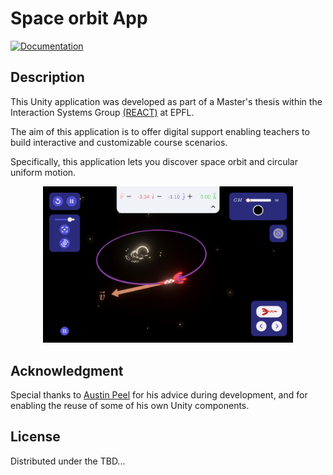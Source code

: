 # Space orbit App

[![Documentation](https://img.shields.io/badge/Unity-2022.3.9f1-informational)](/README.md)

## Description

This Unity application was developed as part of a Master's thesis within the Interaction Systems Group [(REACT)](https://www.epfl.ch/labs/react/) at EPFL.

The aim of this application is to offer digital support enabling teachers to build interactive and customizable course scenarios. 

Specifically, this application lets you discover space orbit and circular uniform motion.

<p align="center">
<img
  src="screenshot_sim.png"
  alt="Screenshot Unity Home Scene"
  width="400">
</p>

## Acknowledgment

Special thanks to [Austin Peel](https://github.com/austinpeel/) for his advice during development, and for enabling the reuse of some of his own Unity components.

## License

Distributed under the TBD...



